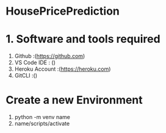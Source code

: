# HousePricePrediction

# 1. Software and tools required

1. Github :(https://github.com)
2. VS Code IDE : ()
3. Heroku Account :(https://heroku.com)
4. GitCLI :()


# Create a new Environment
 1.  python -m venv name
 2.  name/scripts/activate
 

 